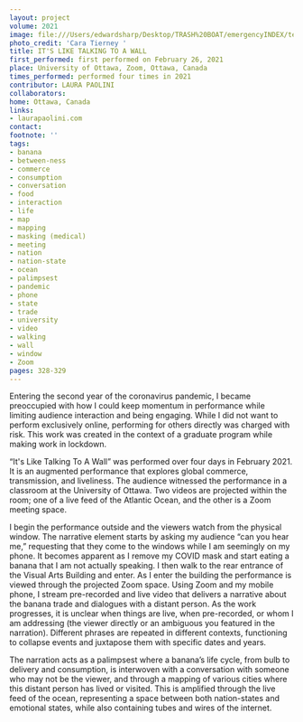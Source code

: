 ```yaml
---
layout: project
volume: 2021
image: file:///Users/edwardsharp/Desktop/TRASH%20BOAT/emergencyINDEX/ten_plus/guts/Links/1665450834840__It_s_Like_Talking_To_A_Wall--Laura_Paolini.jpg
photo_credit: 'Cara Tierney '
title: IT'S LIKE TALKING TO A WALL
first_performed: first performed on February 26, 2021
place: University of Ottawa, Zoom, Ottawa, Canada
times_performed: performed four times in 2021
contributor: LAURA PAOLINI
collaborators:
home: Ottawa, Canada
links:
- laurapaolini.com
contact:
footnote: ''
tags:
- banana
- between-ness
- commerce
- consumption
- conversation
- food
- interaction
- life
- map
- mapping
- masking (medical)
- meeting
- nation
- nation-state
- ocean
- palimpsest
- pandemic
- phone
- state
- trade
- university
- video
- walking
- wall
- window
- Zoom
pages: 328-329
---
```


Entering the second year of the coronavirus pandemic, I became preoccupied with how I could keep momentum in performance while limiting audience interaction and being engaging. While I did not want to perform exclusively online, performing for others directly was charged with risk. This work was created in the context of a graduate program while making work in lockdown. 

“It's Like Talking To A Wall”  was performed over four days in February 2021. It is an augmented performance that explores global commerce, transmission, and liveliness. The audience witnessed the performance in a classroom at the University of Ottawa. Two videos are projected within the room; one of a live feed of the Atlantic Ocean, and the other is a Zoom meeting space. 

I begin the performance outside and the viewers watch from the physical window. The narrative element starts by asking my audience “can you hear me,” requesting that they come to the windows while I am seemingly on my phone. It becomes apparent as I remove my COVID mask and start eating a banana that I am not actually speaking. I then walk to the rear entrance of the Visual Arts Building and enter. As I enter the building the performance is viewed through the projected Zoom space. Using Zoom and my mobile phone, I stream pre-recorded and live video that delivers a narrative about the banana trade and dialogues with a distant person. As the work progresses, it is unclear when things are live, when pre-recorded, or whom I am addressing (the viewer directly or an ambiguous you featured in the narration). Different phrases are repeated in different contexts, functioning to collapse events and juxtapose them with specific dates and years.

The narration acts as a palimpsest where a banana’s life cycle, from bulb to delivery and consumption, is interwoven with a conversation with someone who may not be the viewer, and through a mapping of various cities where this distant person has lived or visited. This is amplified through the live feed of the ocean, representing a space between both nation-states and emotional states, while also containing tubes and wires of the internet.